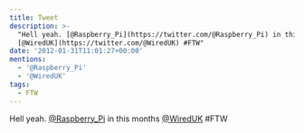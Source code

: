 ```yaml
---
title: Tweet
description: >-
  "Hell yeah. [@Raspberry_Pi](https://twitter.com/@Raspberry_Pi) in this months
  [@WiredUK](https://twitter.com/@WiredUK) #FTW"
date: '2012-01-31T11:01:27+00:00'
mentions:
  - '@Raspberry_Pi'
  - '@WiredUK'
tags:
  - FTW
---
```

Hell yeah. [@Raspberry_Pi](https://twitter.com/@Raspberry_Pi) in this months [@WiredUK](https://twitter.com/@WiredUK) #FTW
